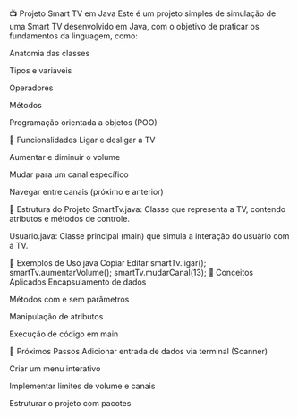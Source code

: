 📺 Projeto Smart TV em Java
Este é um projeto simples de simulação de uma Smart TV desenvolvido em Java, com o objetivo de praticar os fundamentos da linguagem, como:

Anatomia das classes

Tipos e variáveis

Operadores

Métodos

Programação orientada a objetos (POO)

🔧 Funcionalidades
Ligar e desligar a TV

Aumentar e diminuir o volume

Mudar para um canal específico

Navegar entre canais (próximo e anterior)

📁 Estrutura do Projeto
SmartTv.java: Classe que representa a TV, contendo atributos e métodos de controle.

Usuario.java: Classe principal (main) que simula a interação do usuário com a TV.

📌 Exemplos de Uso
java
Copiar
Editar
smartTv.ligar();
smartTv.aumentarVolume();
smartTv.mudarCanal(13);
🧠 Conceitos Aplicados
Encapsulamento de dados

Métodos com e sem parâmetros

Manipulação de atributos

Execução de código em main

🚀 Próximos Passos
Adicionar entrada de dados via terminal (Scanner)

Criar um menu interativo

Implementar limites de volume e canais

Estruturar o projeto com pacotes
